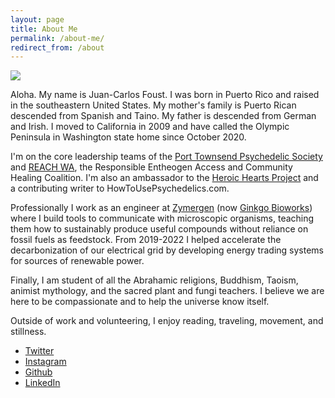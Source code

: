 ```yaml
---
layout: page
title: About Me
permalink: /about-me/
redirect_from: /about
---
```


<img src="https://f001.backblazeb2.com/file/fototropik/albums/ruston/ruston-3.jpg">

Aloha. My name is Juan-Carlos Foust. I was born in Puerto Rico and raised in the southeastern United States. My mother's family is Puerto Rican descended from Spanish and Taino. My father is descended from German and Irish. I moved to California in 2009 and have called the Olympic Peninsula in Washington state home since October 2020.

I'm on the core leadership teams of the [Port Townsend Psychedelic Society][ptps] and [REACH WA](https://reachwa.org), the Responsible Entheogen Access and Community Healing Coalition. I'm also an ambassador to the [Heroic Hearts Project](https://www.heroicheartsproject.org) and a contributing writer to HowToUsePsychedelics.com.

Professionally I work as an engineer at [Zymergen] (now [Ginkgo Bioworks][ginkgo]) where I build tools to communicate with microscopic organisms, teaching them how to sustainably produce useful compounds without reliance on fossil fuels as feedstock. From 2019-2022 I helped accelerate the decarbonization of our electrical grid by developing energy trading systems for sources of renewable power.

Finally, I am student of all the Abrahamic religions, Buddhism, Taoism, animist mythology, and the sacred plant and fungi teachers. I believe we are here to be compassionate and to help the universe know itself.

Outside of work and volunteering, I enjoy reading, traveling, movement, and stillness.

- [Twitter](https://twitter.com/kharmabum)
- [Instagram](https://instagram.com/kharmabum)
- [Github](https://github.com/kharmabum)
- [LinkedIn](https://www.linkedin.com/in/foustjc/)


[ptps]: https://www.porttownsendpsychedelicsociety.org
[ginkgo]: https://www.ginkgobioworks.com
[Zymergen]: https://www.zymergen.com
